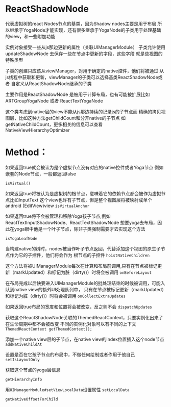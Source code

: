 # ReactShadowNode

代表虚拟树的react Nodes节点的基类，因为Shadow nodes主要是用于布局
所以继承于YogaNode才能实现，还有很多继承于YogaNode的子类用于处理基础
的view，和一些附加功能

实例对象接受一些从js那边更新的属性（关联UIManagerModule）
子类允许使用updateShadowNode 去保存一些在节点中更新的字段，这些字段
就是些视图的特殊类型

子类的创建只应该从viewManager，对用于确定的native控件，他们将被通过
从js线程中获取和更新，viewManager的子类可以选择基类ReactShadowNode或者
自定义从ReactShadowNode继承的子类

主要作用是ReactShadowNode 是被用于计算布局，也有可能被扩展比如
ARTGroupYogaNode 或者 ReactTextYogaNode

这个类考虑到native层的view不能从js那边持续的记录js的子节点而
精确的拷贝视图层，比如这种方法getChildCount和分开native的子节点
如getNativeChildCount，更多相关的信息可以查看NativeViewHierarchyOptimizer


# Method：
如果返回true就会被认为是个虚拟节点没有对应的native控件或者Yoga节点
例如嵌套的Node节点，一般都返回false

`isVirtual()`

如果返回true将被认为是虚拟树的根节点，意味着它的依赖节点都会被作为虚拟节点比如InputText
这个view也许有子节点，但是整个视图层将被映射成单个android (EditView)view
`isVirtualAnchor`

如果返回true将不会被管理和移除Yoga孩子节点,例如ReactTextInputShadowNode、ReactTextShadowNode
想要yoga去布局，因此在yoga眼中他是一个叶子节点，除非子类强制需要才去实现这个方法

`isYogaLeafNode`

当构建native的树时，nodes被当作叶子节点返回，代替添加这个视图的原生子节点作为它的子控件，他们将会作为
根节点的子控件
`hoistNativeChildren`

这个方法将被UIManagerModule每次在计算和布局前调用,只有在节点被标记更新（markUpdated）和标记为脏（dirty()）时将会被调用
`onBeforeLayout`

在布局完成以后快要进入UIManagerModule的批处理结束的时候被调用，可能入队到native view的额外UI处理队列中，
只有在节点被标记更新（markUpdated）和标记为脏（dirty()）时将会被调用
`onCollectExtraUpdates`

如果返回true布局的宽度和位置将会被改变，反之则不会
`dispatchUpdates`

获取这个ReactShadowNode关联的ThemedReactContext，只要实例化出来了在生命周期中都不会被改变
不同的实例化对象可以有不同的上下文
`ThemedReactContext getThemedContext();`

添加一个native view层的子节点，在native view的index位置插入这个node节点
`addNativeChildAt`

设置是否在它孩子节点的布局中，不做任何绘制或者作用于他自己
`setIsLayoutOnly`

获取这个节点的yoga层信息

`getHierarchyInfo`

用`UIManagerModule#setViewLocalData`设置属性
`setLocalData`


`getNativeOffsetForChild`